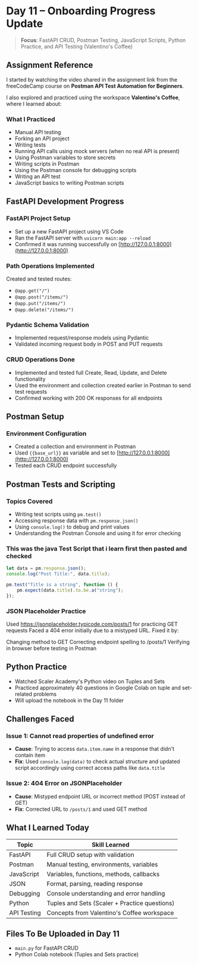 # Day 11 – Onboarding Progress Update

> **Focus**: FastAPI CRUD, Postman Testing, JavaScript Scripts, Python Practice, and API Testing (Valentino's Coffee)

## Assignment Reference

I started by watching the video shared in the assignment link from the freeCodeCamp course on **Postman API Test Automation for Beginners**.

I also explored and practiced using the workspace **Valentino's Coffee**, where I learned about:

### What I Practiced

- Manual API testing
- Forking an API project
- Writing tests
- Running API calls using mock servers (when no real API is present)
- Using Postman variables to store secrets
- Writing scripts in Postman
- Using the Postman console for debugging scripts
- Writing an API test
- JavaScript basics to writing Postman scripts

## FastAPI Development Progress

### FastAPI Project Setup
- Set up a new FastAPI project using VS Code
- Ran the FastAPI server with `uvicorn main:app --reload`
- Confirmed it was running successfully on [http://127.0.0.1:8000](http://127.0.0.1:8000)

### Path Operations Implemented
Created and tested routes:
- `@app.get("/")`
- `@app.post("/items/")`
- `@app.put("/items/")`
- `@app.delete("/items/")`

### Pydantic Schema Validation
- Implemented request/response models using Pydantic
- Validated incoming request body in POST and PUT requests

### CRUD Operations Done
- Implemented and tested full Create, Read, Update, and Delete functionality
- Used the environment and collection created earlier in Postman to send test requests
- Confirmed working with 200 OK responses for all endpoints

## Postman Setup

### Environment Configuration
- Created a collection and environment in Postman
- Used `{{base_url}}` as variable and set to [http://127.0.0.1:8000](http://127.0.0.1:8000)
- Tested each CRUD endpoint successfully

## Postman Tests and Scripting

### Topics Covered
- Writing test scripts using `pm.test()`
- Accessing response data with `pm.response.json()`
- Using `console.log()` to debug and print values
- Understanding the Postman Console and using it for error checking


### This was the java Test Script that i learn first then pasted and checked 
```javascript
let data = pm.response.json();
console.log("Post Title:", data.title);

pm.test("Title is a string", function () {
    pm.expect(data.title).to.be.a("string");
});
```
### JSON Placeholder Practice

Used https://jsonplaceholder.typicode.com/posts/1 for practicing GET requests
Faced a 404 error initially due to a mistyped URL. Fixed it by:

Changing method to GET
Correcting endpoint spelling to /posts/1
Verifying in browser before testing in Postman
##  Python Practice

- Watched Scaler Academy's Python video on Tuples and Sets
- Practiced approximately 40 questions in Google Colab on tuple and set-related problems
- Will upload the notebook in the Day 11 folder

##  Challenges Faced

###  Issue 1: Cannot read properties of undefined error
- **Cause**: Trying to access `data.item.name` in a response that didn't contain item
- **Fix**: Used `console.log(data)` to check actual structure and updated script accordingly using correct access paths like `data.title`

###  Issue 2: 404 Error on JSONPlaceholder
- **Cause**: Mistyped endpoint URL or incorrect method (POST instead of GET)
- **Fix**: Corrected URL to `/posts/1` and used GET method

##  What I Learned Today

| Topic | Skill Learned |
|-------|---------------|
| FastAPI | Full CRUD setup with validation |
| Postman | Manual testing, environments, variables |
| JavaScript | Variables, functions, methods, callbacks |
| JSON | Format, parsing, reading response |
| Debugging | Console understanding and error handling |
| Python | Tuples and Sets (Scaler + Practice questions) |
| API Testing | Concepts from Valentino's Coffee workspace |

##  Files To Be Uploaded in Day 11
- `main.py` for FastAPI CRUD
- Python Colab notebook (Tuples and Sets practice)
